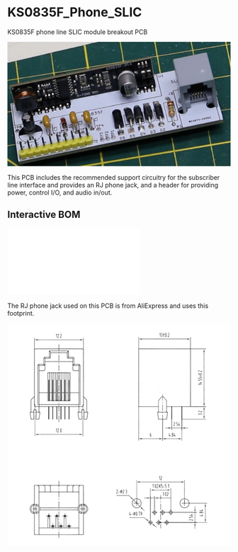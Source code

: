 # KS0835F_Phone_SLIC

KS0835F phone line SLIC module breakout PCB

![PCB](Doc/Assembled_PCB.png)

This PCB includes the recommended support circuitry for the subscriber line interface and provides an RJ phone jack, and a header for providing power, control I/O, and audio in/out.

## Interactive BOM

[![Interactive Bill Of Material, BOM](KiCad/BOM/ibom.html)](KiCad/BOM/ibom.html)

The RJ phone jack used on this PCB is from AliExpress and uses this footprint.

![RJ](Doc/RJ_Connector_Specs.jpg)
